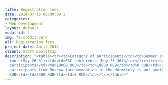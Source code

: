 ```yaml
---
title: Registration fees
date: 2014-07-15 00:00:00 Z
categories:
- Web Development
layout: default
modal-id: 4
img: fa-credit-card
alt: Registration fees
project-date: April 2014
client: Start Bootstrap
description: "<table><tr><td>Category of participants</td><td>Summer school (May 21-26)</td><td>Field
  tour (May 26-31)</td><td>SSC conference (May 23-36)</td></tr><tr><td>Foreign participants</td><td>400$</td><td>400$</td><td>0$</td></tr><tr><td>Russian
  participants</td><td>10000 RUB</td><td>10000 RUB</td><td>0 RUB</td></tr><tr><td>Russian
  participants from Moscow (accommodation in the dormitory is not available)</td><td>7500
  RUB</td><td>7500 RUB</td><td>0 RUB</td></tr></table>"
---
```


